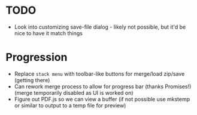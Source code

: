 # TODO
* Look into customizing save-file dialog - likely not possible, but it'd be nice to have it match things

# Progression
* Replace `stack menu` with toolbar-like buttons for merge/load zip/save (getting there)
* Can rework merge process to allow for progress bar (thanks Promises!)  (merge temporarily disabled as UI is worked on)
* Figure out PDF.js so we can view a buffer (if not possible use mkstemp or similar to output to a temp file for preview)
